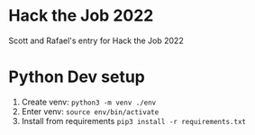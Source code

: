 # Hack the Job 2022
Scott and Rafael's entry for Hack the Job 2022

# Python Dev setup
1. Create venv: `python3 -m venv ./env`
1. Enter venv: `source env/bin/activate`
1. Install from requirements `pip3 install -r requirements.txt`
